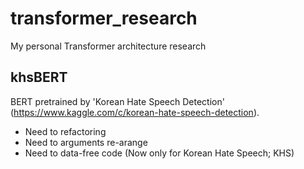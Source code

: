 # transformer_research
My personal Transformer architecture research

## khsBERT
BERT pretrained by 'Korean Hate Speech Detection' (https://www.kaggle.com/c/korean-hate-speech-detection).

- Need to refactoring
- Need to arguments re-arange
- Need to data-free code (Now only for Korean Hate Speech; KHS)